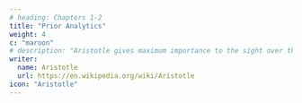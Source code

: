 ```yaml
---
# heading: Chapters 1-2
title: "Prior Analytics"
weight: 4
c: "maroon"
# description: "Aristotle gives maximum importance to the sight over the other senses"
writer:
  name: Aristotle 
  url: https://en.wikipedia.org/wiki/Aristotle
icon: "Aristotle"
---
```

